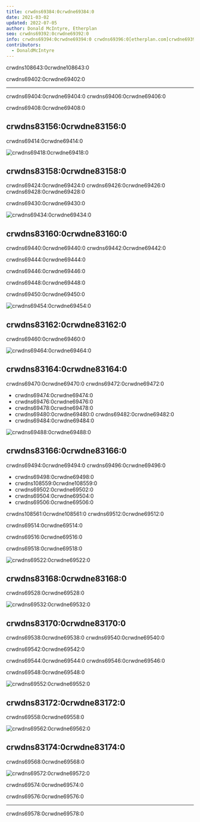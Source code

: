 ```yaml
---
title: crwdns69384:0crwdne69384:0
date: 2021-03-02
updated: 2022-07-05
author: Donald McIntyre, Etherplan
seo: crwdns69392:0crwdne69392:0
info: crwdns69394:0crwdne69394:0 crwdns69396:0[etherplan.com]crwdne69396:0
contributors:
  - DonaldMcIntyre
---
```


crwdns108643:0crwdne108643:0

crwdns69402:0crwdne69402:0

---

crwdns69404:0crwdne69404:0 crwdns69406:0crwdne69406:0

crwdns69408:0crwdne69408:0

## crwdns83156:0crwdne83156:0

crwdns69414:0crwdne69414:0

![crwdns69418:0crwdne69418:0](./01.png)

## crwdns83158:0crwdne83158:0

crwdns69424:0crwdne69424:0 crwdns69426:0crwdne69426:0 crwdns69428:0crwdne69428:0

crwdns69430:0crwdne69430:0

![crwdns69434:0crwdne69434:0](./02.png)

## crwdns83160:0crwdne83160:0

crwdns69440:0crwdne69440:0 crwdns69442:0crwdne69442:0

crwdns69444:0crwdne69444:0

crwdns69446:0crwdne69446:0

crwdns69448:0crwdne69448:0

crwdns69450:0crwdne69450:0

![crwdns69454:0crwdne69454:0](./03.png)

## crwdns83162:0crwdne83162:0

crwdns69460:0crwdne69460:0

![crwdns69464:0crwdne69464:0](./04.png)

## crwdns83164:0crwdne83164:0

crwdns69470:0crwdne69470:0 crwdns69472:0crwdne69472:0

- crwdns69474:0crwdne69474:0
- crwdns69476:0crwdne69476:0
- crwdns69478:0crwdne69478:0
- crwdns69480:0crwdne69480:0 crwdns69482:0crwdne69482:0
- crwdns69484:0crwdne69484:0

![crwdns69488:0crwdne69488:0](./05.png)

## crwdns83166:0crwdne83166:0

crwdns69494:0crwdne69494:0 crwdns69496:0crwdne69496:0

- crwdns69498:0crwdne69498:0
- crwdns108559:0crwdne108559:0
- crwdns69502:0crwdne69502:0
- crwdns69504:0crwdne69504:0
- crwdns69506:0crwdne69506:0

crwdns108561:0crwdne108561:0 crwdns69512:0crwdne69512:0

crwdns69514:0crwdne69514:0

crwdns69516:0crwdne69516:0

crwdns69518:0crwdne69518:0

![crwdns69522:0crwdne69522:0](./06-rivet.png)

## crwdns83168:0crwdne83168:0

crwdns69528:0crwdne69528:0

![crwdns69532:0crwdne69532:0](./07.png)

## crwdns83170:0crwdne83170:0

crwdns69538:0crwdne69538:0 crwdns69540:0crwdne69540:0

crwdns69542:0crwdne69542:0

crwdns69544:0crwdne69544:0 crwdns69546:0crwdne69546:0

crwdns69548:0crwdne69548:0

![crwdns69552:0crwdne69552:0](./08.png)

## crwdns83172:0crwdne83172:0

crwdns69558:0crwdne69558:0

![crwdns69562:0crwdne69562:0](./09.png)

## crwdns83174:0crwdne83174:0

crwdns69568:0crwdne69568:0

![crwdns69572:0crwdne69572:0](./10.png)

crwdns69574:0crwdne69574:0

crwdns69576:0crwdne69576:0

---

crwdns69578:0crwdne69578:0
